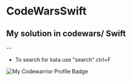 # CodeWarsSwift
## My solution in codewars/ Swift

--
- To search for kata use "search" ctrl+F

![My Codewarrior Profile Badge](https://www.codewars.com/users/megatr9n/badges/large)
